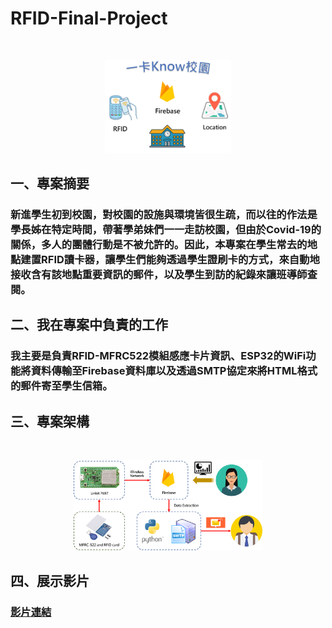 # RFID-Final-Project
<br>
<p align="center">
<img src="https://github.com/explore23556/RFID-Final-Project/blob/main/%E5%9C%96%E7%89%877.png"; width="40%";/>
</p>
  
## 一、專案摘要
### 新進學生初到校園，對校園的設施與環境皆很生疏，而以往的作法是學長姊在特定時間，帶著學弟妹們一一走訪校園，但由於Covid-19的關係，多人的團體行動是不被允許的。因此，本專案在學生常去的地點建置RFID讀卡器，讓學生們能夠透過學生證刷卡的方式，來自動地接收含有該地點重要資訊的郵件，以及學生到訪的紀錄來讓班導師查閱。
## 二、我在專案中負責的工作
### 我主要是負責RFID-MFRC522模組感應卡片資訊、ESP32的WiFi功能將資料傳輸至Firebase資料庫以及透過SMTP協定來將HTML格式的郵件寄至學生信箱。
## 三、專案架構
<br>
<p align="center">
<img src="https://github.com/explore23556/RFID-Final-Project/blob/main/%E5%9C%96%E7%89%878.png"; width="60%";/>
</p>

## 四、展示影片
### [影片連結](https://www.youtube.com/watch?v=HjIhahJ6sq8)

  
  
  
  
</p>
